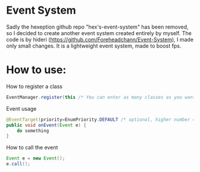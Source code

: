 # Event System
Sadly the hexeption github repo "hex's-event-system" has been removed, so I decided to create another event system created entirely by myself. The code is by hideri (https://github.com/Foreheadchann/Event-System), I made only small changes. It is a lightweight event system, made to boost fps.

# How to use:
How to register a class
```java
EventManager.register(this /* You can enter as many classes as you want but they must be separated by a comma */);
```
Event usage
```java
@EventTarget(priority=EnumPriority.DEFAULT /* optional, higher number = executed earlier than other functions */)
public void onEvent(Event e) {
    do something
}
```
How to call the event
```java
Event e = new Event();
e.call();
```
